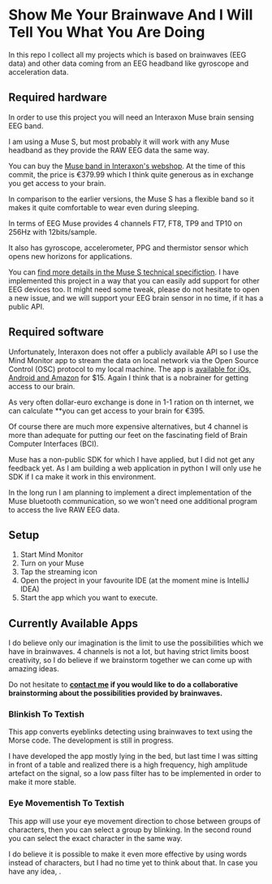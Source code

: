 # Show Me Your Brainwave And I Will Tell You What You Are Doing

In this repo I collect all my projects which is based on brainwaves (EEG data) and other data coming from an EEG headband like gyroscope and acceleration data.

## Required hardware
In order to use this project you will need an Interaxon Muse brain sensing EEG band.

I am using a Muse S, but most probably it will work with any Muse headband as they provide the RAW EEG data the same way.

You can buy the [Muse band in Interaxon's webshop](https://choosemuse.com/muse-s/). At the time of this commit, the price is €379.99 which I think quite generous as in exchange you get access to your brain.

In comparison to the earlier versions, the Muse S has a flexible band so it makes it quite comfortable to wear even during sleeping.

In terms of EEG Muse provides 4 channels FT7, FT8, TP9 and TP10 on 256Hz with 12bits/sample.

It also has gyroscope, accelerometer, PPG and thermistor sensor which opens new horizons for applications.

You can [find more details in the Muse S technical specifiction](https://images-na.ssl-images-amazon.com/images/I/71A9NwYDx9S.pdf).
I have implemented this project in a way that you can easily add support for other EEG devices too. It might need some tweak, please do not hesitate to open a new issue, and we will support your EEG brain sensor in no time, if it has a public API.

## Required software
Unfortunately, Interaxon does not offer a publicly available API so I use the Mind Monitor app to stream the data on local network via the Open Source Control (OSC) protocol to my local machine. The app is [available for iOs, Android and Amazon](https://mind-monitor.com/#download) for $15. Again I think that is a nobrainer for getting access to our brain.

As very often dollar-euro exchange is done in 1-1 ration on th internet, we can calculate **you can get access to your brain for €395.

Of course there are much more expensive alternatives, but 4 channel is more than adequate for putting our feet on the fascinating field of Brain Computer Interfaces (BCI).

Muse has a non-public SDK for which I have applied, but I did not get any feedback yet. As I am building a web application in python I will only use he SDK if I ca make it work in this environment.

In the long run I am planning to implement a direct implementation of the Muse bluetooth communication, so we won't need one additional program to access the live RAW EEG data.

## Setup

1. Start Mind Monitor
2. Turn on your Muse
3. Tap the streaming icon
4. Open the project in your favourite IDE (at the moment mine is IntelliJ IDEA)
5. Start the app which you want to execute.


## Currently Available Apps
I do believe only our imagination is the limit to use the possibilities which we have in brainwaves. 4 channels is not a lot, but having strict limits boost creativity, so I do believe if we brainstorm together we can come up with amazing ideas.

Do not hesitate to **[contact me](https://www.linkedin.com/in/miki-szeles-freelancer-agileish-creativeishtechnicalish-writer/) if you would like to do a collaborative brainstorming about the possibilities provided by brainwaves.**
### Blinkish To Textish
This app converts eyeblinks detecting using brainwaves to text using the Morse code. The development is still in progress.

I have developed the app mostly lying in the bed, but last time I was sitting in front of a table and realized there is a high frequency, high amplitude artefact on the signal, so a low pass filter has to be implemented in order to make it more stable.
### Eye Movementish To Textish
This app will use your eye movement direction to chose between groups of characters, then you can select a group by blinking. In the second round you can select the exact character in the same way.

I do believe it is possible to make it even more effective by using words instead of characters, but I had no time yet to think about that. In case you have any idea, .
